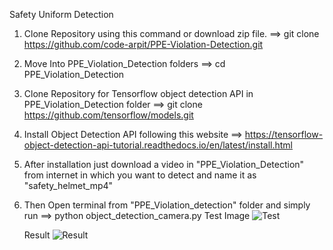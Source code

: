 Safety Uniform Detection

1) Clone Repository using this command or download zip file. 
   ==> git clone https://github.com/code-arpit/PPE-Violation-Detection.git

2) Move Into PPE_Violation_Detection folders
   ==> cd PPE_Violation_Detection

3) Clone Repository for Tensorflow object detection API in PPE_Violation_Detection folder 
   ==> git clone https://github.com/tensorflow/models.git

4) Install Object Detection API following this website
   ==> https://tensorflow-object-detection-api-tutorial.readthedocs.io/en/latest/install.html

5) After installation just download a video in "PPE_Violation_Detection" from internet in which you want to detect and name it as "safety_helmet_mp4"

6) Then Open terminal from "PPE_Violation_detection" folder and simply run 
   ==> python object_detection_camera.py 
   Test Image 
  ![Test](https://user-images.githubusercontent.com/83284168/126197871-aed07a98-0974-432a-a848-72fcac91b0de.jpeg)
   
   Result 
   ![Result](https://user-images.githubusercontent.com/83284168/126197930-fb4b7d6b-b29d-4b00-accc-42f58668b5a1.jpeg)

